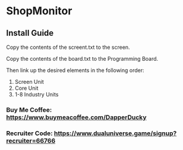 # ShopMonitor

## Install Guide

Copy the contents of the screent.txt to the screen.

Copy the contents of the board.txt to the Programming Board.

Then link up the desired elements in the following order:
  1. Screen Unit
  2. Core Unit
  3. 1-8 Industry Units

### Buy Me Coffee: https://www.buymeacoffee.com/DapperDucky

### Recruiter Code: https://www.dualuniverse.game/signup?recruiter=66766
